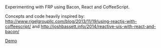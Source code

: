 Experimenting with FRP using Bacon, React and CoffeeScript.

Concepts and code heavily inspired by: http://www.rigelgroupllc.com/blog/2013/11/19/using-reactjs-with-coffeescript/ and http://joshbassett.info/2014/reactive-uis-with-react-and-bacon/

[Demo](https://s3.amazonaws.com/pdoherty926_misc/index.html)
